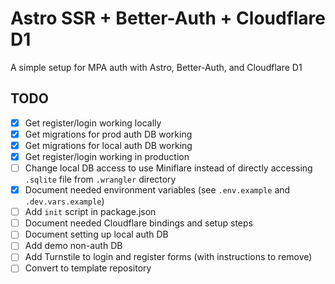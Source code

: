 # Astro SSR + Better-Auth + Cloudflare D1

A simple setup for MPA auth with Astro, Better-Auth, and Cloudflare D1

## TODO

- [x] Get register/login working locally
- [x] Get migrations for prod auth DB working
- [X] Get migrations for local auth DB working
- [x] Get register/login working in production
- [ ] Change local DB access to use Miniflare instead of directly accessing `.sqlite` file from `.wrangler` directory
- [x] Document needed environment variables (see `.env.example` and `.dev.vars.example`)
- [ ] Add `init` script in package.json
- [ ] Document needed Cloudflare bindings and setup steps
- [ ] Document setting up local auth DB
- [ ] Add demo non-auth DB
- [ ] Add Turnstile to login and register forms (with instructions to remove)
- [ ] Convert to template repository
